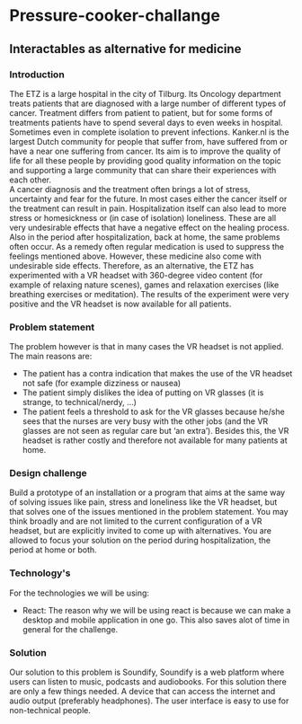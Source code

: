 # Pressure-cooker-challange

## Interactables as alternative for medicine

### Introduction 

The ETZ is a large hospital in the city of Tilburg. Its Oncology department treats patients that are 
diagnosed with a large number of different types of cancer. Treatment differs from patient to patient, 
but for some forms of treatments patients have to spend several days to even weeks in hospital. 
Sometimes even in complete isolation to prevent infections. 
Kanker.nl is the largest Dutch community for people that suffer from, have suffered from or have a near 
one suffering from cancer.  Its aim is to improve the quality of life for all these people by providing good 
quality information on the topic and supporting a large community that can share their experiences with 
each other.  
A cancer diagnosis and the treatment often brings a lot of stress, uncertainty and fear for the future. In 
most cases either the cancer itself or the treatment can result in pain. Hospitalization itself can also lead 
to more stress or homesickness or (in case of isolation) loneliness. These are all very undesirable effects 
that have a negative effect on the healing process. Also in the period after hospitalization, back at home, 
the same problems often occur. 
As a remedy often regular medication is used to suppress the feelings mentioned above. However, these 
medicine also come with undesirable side effects. Therefore, as an alternative, the ETZ has 
experimented with a VR headset with 360-degree video content (for example of relaxing nature scenes), 
games and relaxation exercises (like breathing exercises or meditation). The results of the experiment 
were very positive and the VR headset is now available for all patients. 

### Problem statement

The problem however is that in many cases the VR headset is not applied. The main reasons are:
- The patient has a contra indication that makes the use of the VR headset not safe (for example 
dizziness or nausea) 
- The patient simply dislikes the idea of putting on VR glasses (it is strange, to technical/nerdy, ...)
- The patient feels a threshold to ask for the VR glasses because he/she sees that the nurses are 
very busy with the other jobs (and the VR glasses are not seen as regular care but ‘an extra’). 
Besides this, the VR headset is rather costly and therefore not available for many patients at home. 


### Design challenge

Build a prototype of an installation or a program that aims at the same way of solving issues like pain, 
stress and loneliness like the VR headset, but that solves one of the issues mentioned in the problem 
statement. You may think broadly and are not limited to the current configuration of a VR headset, but 
are explicitly invited to come up with alternatives.
You are allowed to focus your solution on the period during hospitalization, the period at home or both. 

### Technology's

For the technologies we will be using: 

- React: The reason why we will be using react is because we can make a desktop and mobile application in one go. This also saves alot of time in general for the challenge. 

### Solution

Our solution to this problem is Soundify, Soundify is a web platform where users can listen to music, podcasts and audiobooks. For this solution there are only a few things needed. A device that can access the internet and audio output (preferably headphones). The user interface is easy to use for non-technical people.

